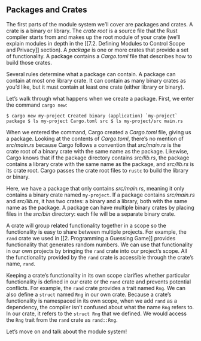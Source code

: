## Packages and Crates


The first parts of the module system we’ll cover are packages and crates. A crate is a binary or library. The _crate root_ is a source file that the Rust compiler starts from and makes up the root module of your crate (we’ll explain modules in depth in the [[7.2. Defining Modules to Control Scope and Privacy]] section). A _package_ is one or more crates that provide a set of functionality. A package contains a _Cargo.toml_ file that describes how to build those crates.

Several rules determine what a package can contain. A package can contain at most one library crate. It can contain as many binary crates as you’d like, but it must contain at least one crate (either library or binary).

Let’s walk through what happens when we create a package. First, we enter the command `cargo new`:

``$ cargo new my-project
     Created binary (application) `my-project` package
$ ls my-project
Cargo.toml
src
$ ls my-project/src
main.rs`` 

When we entered the command, Cargo created a _Cargo.toml_ file, giving us a package. Looking at the contents of _Cargo.toml_, there’s no mention of _src/main.rs_ because Cargo follows a convention that _src/main.rs_ is the crate root of a binary crate with the same name as the package. Likewise, Cargo knows that if the package directory contains _src/lib.rs_, the package contains a library crate with the same name as the package, and _src/lib.rs_ is its crate root. Cargo passes the crate root files to `rustc` to build the library or binary.

Here, we have a package that only contains _src/main.rs_, meaning it only contains a binary crate named `my-project`. If a package contains _src/main.rs_ and _src/lib.rs_, it has two crates: a binary and a library, both with the same name as the package. A package can have multiple binary crates by placing files in the _src/bin_ directory: each file will be a separate binary crate.

A crate will group related functionality together in a scope so the functionality is easy to share between multiple projects. For example, the `rand` crate we used in [[2. Programming a Guessing Game]] provides functionality that generates random numbers. We can use that functionality in our own projects by bringing the `rand` crate into our project’s scope. All the functionality provided by the `rand` crate is accessible through the crate’s name, `rand`.

Keeping a crate’s functionality in its own scope clarifies whether particular functionality is defined in our crate or the `rand` crate and prevents potential conflicts. For example, the `rand` crate provides a trait named `Rng`. We can also define a `struct` named `Rng` in our own crate. Because a crate’s functionality is namespaced in its own scope, when we add `rand` as a dependency, the compiler isn’t confused about what the name `Rng` refers to. In our crate, it refers to the `struct Rng` that we defined. We would access the `Rng` trait from the `rand` crate as `rand::Rng`.

Let’s move on and talk about the module system!